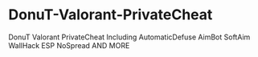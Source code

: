 # DonuT-Valorant-PrivateCheat
DonuT Valorant PrivateCheat Including AutomaticDefuse AimBot SoftAim WallHack ESP NoSpread AND MORE
